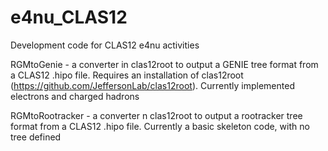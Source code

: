 # e4nu_CLAS12
Development code for CLAS12 e4nu activities

RGMtoGenie - a converter in clas12root to output a GENIE tree format from a CLAS12 .hipo file.
             Requires an installation of clas12root (https://github.com/JeffersonLab/clas12root).
             Currently implemented electrons and charged hadrons
             
RGMtoRootracker - a converter n clas12root to output a rootracker tree format from a CLAS12 .hipo file.
                  Currently a basic skeleton code, with no tree defined
